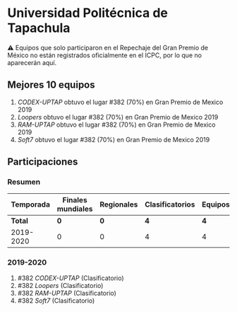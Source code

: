 ---
---

# Universidad Politécnica de Tapachula

:warning: Equipos que solo participaron en el Repechaje del Gran Premio de México no están registrados oficialmente en el ICPC, por lo que no aparecerán aquí.

## Mejores 10 equipos

1. _CODEX-UPTAP_ obtuvo el lugar #382 (70%) en Gran Premio de Mexico 2019
1. _Loopers_ obtuvo el lugar #382 (70%) en Gran Premio de Mexico 2019
1. _RAM-UPTAP_ obtuvo el lugar #382 (70%) en Gran Premio de Mexico 2019
1. _Soft7_ obtuvo el lugar #382 (70%) en Gran Premio de Mexico 2019

## Participaciones

### Resumen

| Temporada | Finales mundiales | Regionales | Clasificatorios | Equipos |
| --- | --- | --- | --- | --- |
| **Total** | **0** | **0** | **4** | **4** |
| 2019-2020 | 0 | 0 | 4 | 4 |

### 2019-2020

1. #382 _CODEX-UPTAP_ (Clasificatorio)
1. #382 _Loopers_ (Clasificatorio)
1. #382 _RAM-UPTAP_ (Clasificatorio)
1. #382 _Soft7_ (Clasificatorio)



